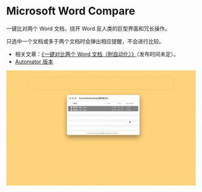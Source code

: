 # Microsoft Word Compare

一键比对两个 Word 文档，绕开 Word 反人类的巨型界面和冗长操作。

只选中一个文档或多于两个文档时会弹出相应提醒，不会进行比较。

- 相关文章：[《一键对比两个 Word 文档（附自动化）》](https://utgd.net)（发布时间未定）。
- [Automator 版本](https://github.com/BlackwinMin/Automator-gallery/tree/master/Microsoft%20Word%20Compare)

![title](img.gif)